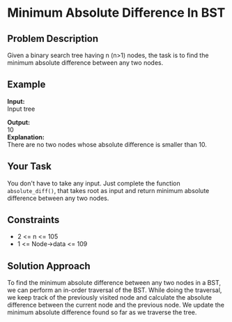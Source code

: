 # Minimum Absolute Difference In BST

## Problem Description
Given a binary search tree having n (n>1) nodes, the task is to find the minimum absolute difference between any two nodes.

## Example
**Input:**  
Input tree

**Output:**  
10  
**Explanation:**  
There are no two nodes whose absolute difference is smaller than 10.

## Your Task
You don't have to take any input. Just complete the function `absolute_diff()`, that takes root as input and return minimum absolute difference between any two nodes.

## Constraints
- 2 <= n <= 105
- 1 <= Node->data <= 109

## Solution Approach
To find the minimum absolute difference between any two nodes in a BST, we can perform an in-order traversal of the BST. 
While doing the traversal, we keep track of the previously visited node and calculate the absolute difference between the current node and the previous node. 
We update the minimum absolute difference found so far as we traverse the tree.
